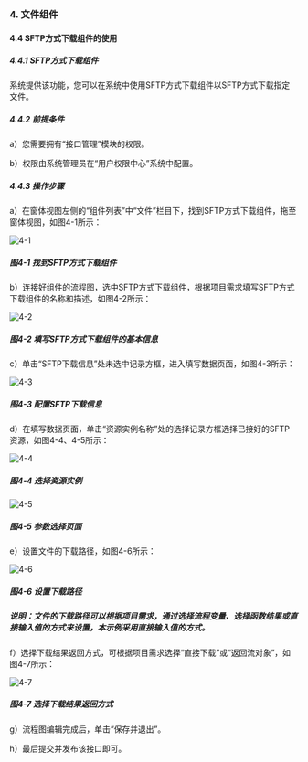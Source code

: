 ### 4. 文件组件

#### 4.4 SFTP方式下载组件的使用

##### 4.4.1 SFTP方式下载组件

系统提供该功能，您可以在系统中使用SFTP方式下载组件以SFTP方式下载指定文件。

##### 4.4.2 前提条件

a）您需要拥有“接口管理”模块的权限。

b）权限由系统管理员在“用户权限中心”系统中配置。

##### 4.4.3 操作步骤

a）在窗体视图左侧的“组件列表”中“文件”栏目下，找到SFTP方式下载组件，拖至窗体视图，如图4-1所示：

![4-1](https://www.feisuanyz.com/fsimage/zc-image/cz_22_4_4_1.png)

##### 图4-1 找到SFTP方式下载组件

b）连接好组件的流程图，选中SFTP方式下载组件，根据项目需求填写SFTP方式下载组件的名称和描述，如图4-2所示：

![4-2](https://www.feisuanyz.com/fsimage/zc-image/cz_22_4_4_2.png)

##### 图4-2 填写SFTP方式下载组件的基本信息

c）单击“SFTP下载信息”处未选中记录方框，进入填写数据页面，如图4-3所示：

![4-3](https://www.feisuanyz.com/fsimage/zc-image/cz_22_4_4_3.png)

##### 图4-3 配置SFTP下载信息

d）在填写数据页面，单击“资源实例名称”处的选择记录方框选择已接好的SFTP资源，如图4-4、4-5所示：

![4-4](https://www.feisuanyz.com/fsimage/zc-image/cz_22_4_4_4.png)

##### 图4-4 选择资源实例

![4-5](https://www.feisuanyz.com/fsimage/zc-image/cz_22_4_4_5.png)

##### 图4-5 参数选择页面

e）设置文件的下载路径，如图4-6所示：

![4-6](https://www.feisuanyz.com/fsimage/zc-image/cz_22_4_4_6.png)

##### 图4-6 设置下载路径

##### 说明：文件的下载路径可以根据项目需求，通过选择流程变量、选择函数结果或直接输入值的方式来设置，本示例采用直接输入值的方式。

f）选择下载结果返回方式，可根据项目需求选择“直接下载”或“返回流对象”，如图4-7所示：

![4-7](https://www.feisuanyz.com/fsimage/zc-image/cz_22_4_4_8.png)

##### 图4-7 选择下载结果返回方式

g）流程图编辑完成后，单击“保存并退出”。

h）最后提交并发布该接口即可。
